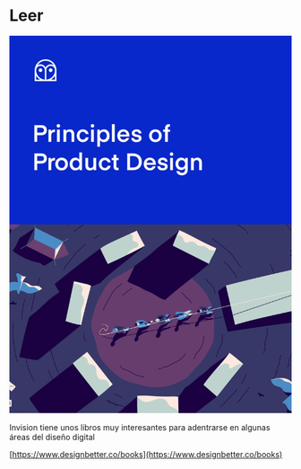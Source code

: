 # Leer

![Leer/principles\_of\_product\_design.png](../.gitbook/assets/principles_of_product_design.png)

Invision tiene unos libros muy interesantes para adentrarse en algunas áreas del diseño digital

[https://www.designbetter.co/books](https://www.designbetter.co/books)

